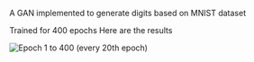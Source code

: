 A GAN implemented to generate digits based on MNIST dataset

Trained for 400 epochs
Here are the results

![Epoch 1 to 400 (every 20th epoch)]()
